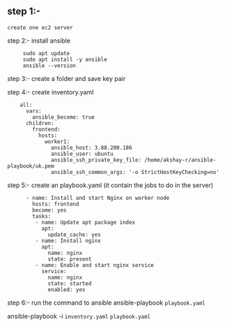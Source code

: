 ## step 1:-
    create one ec2 server

step 2:- install ansible
```
     sudo apt update
     sudo apt install -y ansible
     ansible --version
```
step 3:-
     create a folder and save key pair

step 4:-
     create inventory.yaml
     
        all:
          vars:
            ansible_become: true
          children:
            frontend:
              hosts:
                worker1:
                  ansible_host: 3.88.200.186
                  ansible_user: ubuntu
                  ansible_ssh_private_key_file: /home/akshay-r/ansible-playbook/uk.pem
                  ansible_ssh_common_args: '-o StrictHostKeyChecking=no'


step 5:- 
    create an playbook.yaml (it contain the jobs to do in the server)
    
          - name: Install and start Nginx on worker node
            hosts: frontend
            become: yes
            tasks:
             - name: Update apt package index
               apt:
                 update_cache: yes
             - name: Install nginx
               apt:
                 name: nginx
                 state: present
             - name: Enable and start nginx service
               service:
                 name: nginx
                 state: started
                 enabled: yes

step 6:-
    run the command to ansible
      ansible-playbook `playbook.yaml`
      
            
ansible-playbook -i `inventory.yaml` `playbook.yaml`







